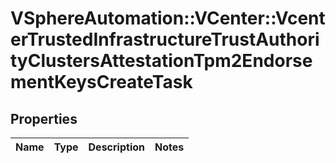 # VSphereAutomation::VCenter::VcenterTrustedInfrastructureTrustAuthorityClustersAttestationTpm2EndorsementKeysCreateTask

## Properties
Name | Type | Description | Notes
------------ | ------------- | ------------- | -------------


